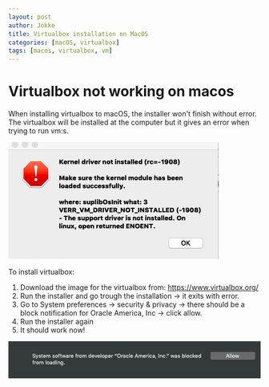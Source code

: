 ```yaml
---
layout: post
author: Jokke
title: Virtualbox installation on MacOS
categories: [macOS, virtualbox]
tags: [macos, virtualbox, vm]
---
```


# Virtualbox not working on macos

When installing virtualbox to macOS, the installer won't finish without error. The virtualbox will be installed at the computer but it gives an error when trying to run vm:s.

![Error sceenshot](/assets/virtualbox-error.png)


To install virtualbox:

1. Download the image for the virtualbox from: https://www.virtualbox.org/
2. Run the installer and go trough the installation -> it exits with error.
3. Go to System preferences -> security & privacy -> there should be a block notification for Oracle America, Inc -> click allow.
4. Run the installer again 
5. It should work now!

![Security notification](/assets/virtualbox-error-allow.png)


